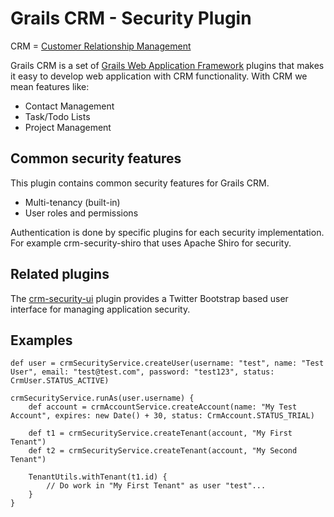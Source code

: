 # Grails CRM - Security Plugin

CRM = [Customer Relationship Management](http://en.wikipedia.org/wiki/Customer_relationship_management)

Grails CRM is a set of [Grails Web Application Framework](http://www.grails.org/)
plugins that makes it easy to develop web application with CRM functionality.
With CRM we mean features like:

- Contact Management
- Task/Todo Lists
- Project Management

## Common security features

This plugin contains common security features for Grails CRM.

- Multi-tenancy (built-in)
- User roles and permissions

Authentication is done by specific plugins for each security implementation.
For example crm-security-shiro that uses Apache Shiro for security.

## Related plugins
The [crm-security-ui](https://github.com/technipelago/grails-crm-security-ui) plugin provides
a Twitter Bootstrap based user interface for managing application security.

## Examples

    def user = crmSecurityService.createUser(username: "test", name: "Test User", email: "test@test.com", password: "test123", status: CrmUser.STATUS_ACTIVE)

    crmSecurityService.runAs(user.username) {
        def account = crmAccountService.createAccount(name: "My Test Account", expires: new Date() + 30, status: CrmAccount.STATUS_TRIAL)

        def t1 = crmSecurityService.createTenant(account, "My First Tenant")
        def t2 = crmSecurityService.createTenant(account, "My Second Tenant")

        TenantUtils.withTenant(t1.id) {
            // Do work in "My First Tenant" as user "test"...
        }
    }
